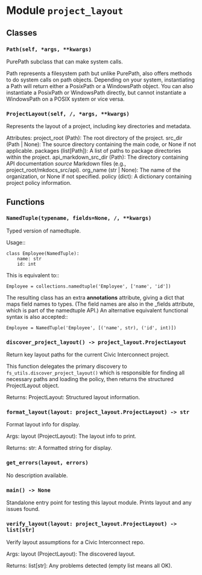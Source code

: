 # Module `project_layout`

## Classes

### `Path(self, *args, **kwargs)`

PurePath subclass that can make system calls.

Path represents a filesystem path but unlike PurePath, also offers
methods to do system calls on path objects. Depending on your system,
instantiating a Path will return either a PosixPath or a WindowsPath
object. You can also instantiate a PosixPath or WindowsPath directly,
but cannot instantiate a WindowsPath on a POSIX system or vice versa.

### `ProjectLayout(self, /, *args, **kwargs)`

Represents the layout of a project, including key directories and metadata.

Attributes:
    project_root (Path): The root directory of the project.
    src_dir (Path | None): The source directory containing the main code, or None if not applicable.
    packages (list[Path]): A list of paths to package directories within the project.
    api_markdown_src_dir (Path): The directory containing API documentation *source* Markdown files
                                  (e.g., project_root/mkdocs_src/api).
    org_name (str | None): The name of the organization, or None if not specified.
    policy (dict): A dictionary containing project policy information.

## Functions

### `NamedTuple(typename, fields=None, /, **kwargs)`

Typed version of namedtuple.

Usage::

    class Employee(NamedTuple):
        name: str
        id: int

This is equivalent to::

    Employee = collections.namedtuple('Employee', ['name', 'id'])

The resulting class has an extra __annotations__ attribute, giving a
dict that maps field names to types.  (The field names are also in
the _fields attribute, which is part of the namedtuple API.)
An alternative equivalent functional syntax is also accepted::

    Employee = NamedTuple('Employee', [('name', str), ('id', int)])

### `discover_project_layout() -> project_layout.ProjectLayout`

Return key layout paths for the current Civic Interconnect project.

This function delegates the primary discovery to `fs_utils.discover_project_layout()`
which is responsible for finding all necessary paths and loading the policy,
then returns the structured ProjectLayout object.

Returns:
    ProjectLayout: Structured layout information.

### `format_layout(layout: project_layout.ProjectLayout) -> str`

Format layout info for display.

Args:
    layout (ProjectLayout): The layout info to print.

Returns:
    str: A formatted string for display.

### `get_errors(layout, errors)`

No description available.

### `main() -> None`

Standalone entry point for testing this layout module.
Prints layout and any issues found.

### `verify_layout(layout: project_layout.ProjectLayout) -> list[str]`

Verify layout assumptions for a Civic Interconnect repo.

Args:
    layout (ProjectLayout): The discovered layout.

Returns:
    list[str]: Any problems detected (empty list means all OK).
